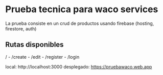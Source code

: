 # Prueba tecnica para waco services

La prueba consiste en un crud de productos usando firebase (hosting, firestore, auth)

## Rutas disponibles

/ - /create - /edit - /register - /login

local: http://localhost:3000
desplegado: https://pruebawaco.web.app

